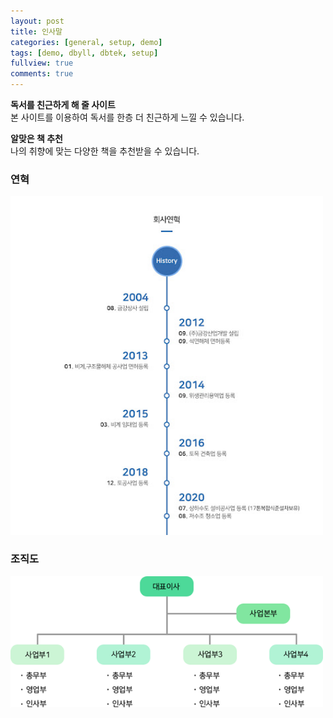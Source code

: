 ```yaml
---
layout: post
title: 인사말
categories: [general, setup, demo]
tags: [demo, dbyll, dbtek, setup]
fullview: true
comments: true
---
```


**독서를 친근하게 해 줄 사이트** <br>
본 사이트를 이용하여 독서를 한층 더 친근하게 느낄 수 있습니다.

**알맞은 책 추천** <br>
나의 취향에 맞는 다양한 책을 추천받을 수 있습니다.

### 연혁
<img src="img\연혁.jpg" style="width: 500px"/>

### 조직도
<img src="img\조직도.png" style="width: 500px"/>
